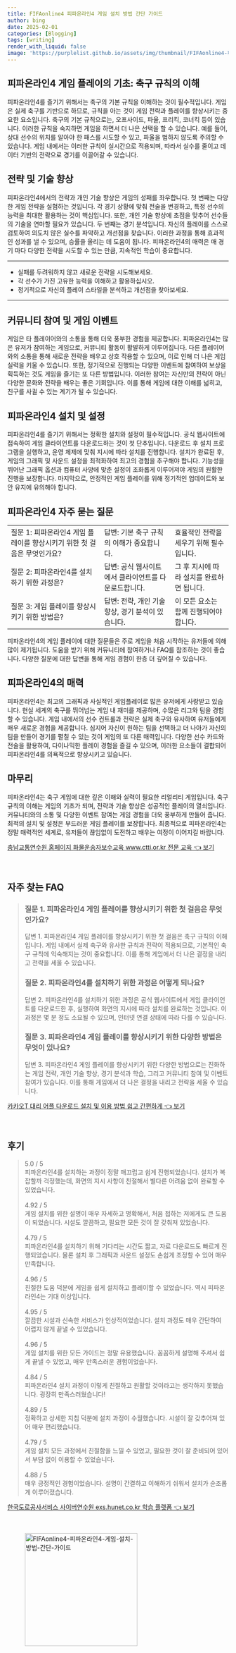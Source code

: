 ```yaml
---
title: FIFAonline4 피파온라인4 게임 설치 방법 간단 가이드
author: bing
date: 2025-02-01
categories: [Blogging]
tags: [writing]
render_with_liquid: false
image: 'https://purplelist.github.io/assets/img/thumbnail/FIFAonline4-피파온라인4-게임-설치-방법-간단-가이드.webp'
---
```



<h2 id='축구 규칙의 이해'>피파온라인4 게임 플레이의 기초: 축구 규칙의 이해</h2>

<p>피파온라인4를 즐기기 위해서는 축구의 기본 규칙을 이해하는 것이 필수적입니다. 게임은 실제 축구를 기반으로 하므로, 규칙을 아는 것이 게임 전략과 플레이를 향상시키는 중요한 요소입니다. 축구의 기본 규칙으로는, 오프사이드, 파울, 프리킥, 코너킥 등이 있습니다. 이러한 규칙을 숙지하면 게임을 하면서 더 나은 선택을 할 수 있습니다. 예를 들어, 상대 선수의 위치를 알아야 한 패스를 시도할 수 있고, 파울을 범하지 않도록 주의할 수 있습니다. 게임 내에서는 이러한 규칙이 실시간으로 적용되며, 따라서 실수를 줄이고 데이터 기반의 전략으로 경기를 이끌어갈 수 있습니다.</p>

<h2 id='전략 및 기술 향상'>전략 및 기술 향상</h2>

<p>피파온라인4에서의 전략과 개인 기술 향상은 게임의 성패를 좌우합니다. 첫 번째는 다양한 게임 전략을 실험하는 것입니다. 각 경기 상황에 맞춰 전술을 변경하고, 특정 선수의 능력을 최대한 활용하는 것이 핵심입니다. 또한, 개인 기술 향상에 초점을 맞추어 선수들의 기술을 연마할 필요가 있습니다. 두 번째는 경기 분석입니다. 자신의 플레이를 스스로 검토하여 의도치 않은 실수를 파악하고 개선점을 찾습니다. 이러한 과정을 통해 효과적인 성과를 낼 수 있으며, 승률을 올리는 데 도움이 됩니다. 피파온라인4의 매력은 매 경기 마다 다양한 전략을 시도할 수 있는 만큼, 지속적인 학습이 중요합니다.</p>

<hr />

<ul>
    <li>실패를 두려워하지 않고 새로운 전략을 시도해보세요.</li>
    <li>각 선수가 가진 고유한 능력을 이해하고 활용하십시오.</li>
    <li>정기적으로 자신의 플레이 스타일을 분석하고 개선점을 찾아보세요.</li>
</ul>

<hr />

<h2 id='커뮤니티 참여 및 이벤트'>커뮤니티 참여 및 게임 이벤트</h2>

<p>게임은 타 플레이어와의 소통을 통해 더욱 풍부한 경험을 제공합니다. 피파온라인4는 많은 유저가 참여하는 게임으로, 커뮤니티 활동이 활발하게 이루어집니다. 다른 플레이어와의 소통을 통해 새로운 전략을 배우고  상호 작용할 수 있으며, 이로 인해 더 나은 게임 실력을 키울 수 있습니다. 또한, 정기적으로 진행되는 다양한 이벤트에 참여하여 보상을 획득하는 것도 게임을 즐기는 또 다른 방법입니다. 이러한 참여는 자신만의 전략이 아닌 다양한 문화와 전략을 배우는 좋은 기회입니다. 이를 통해 게임에 대한 이해를 넓히고, 친구를 사귈 수 있는 계기가 될 수 있습니다.</p>

<h2 id='피파온라인4 설치 및 설정'>피파온라인4 설치 및 설정</h2>

<p>피파온라인4를 즐기기 위해서는 정확한 설치와 설정이 필수적입니다. 공식 웹사이트에 접속하여 게임 클라이언트를 다운로드하는 것이 첫 단추입니다. 다운로드 후 설치 프로그램을 실행하고, 운영 체제에 맞춰 지시에 따라 설치를 진행합니다. 설치가 완료된 후, 게임의 그래픽 및 사운드 설정을 최적화하여 최고의 경험을 추구해야 합니다. 기능성을 뛰어난 그래픽 옵션과 컴퓨터 사양에 맞춘 설정이 조화롭게 이루어져야 게임의 원활한 진행을 보장합니다. 마지막으로, 안정적인 게임 플레이를 위해 정기적인 업데이트와 보안 유지에 유의해야 합니다.</p>

<h2 id='게임 플레이 질문 답변'>피파온라인4 자주 묻는 질문</h2>

<table>
    <tr>
        <td>질문 1: 피파온라인4 게임 플레이를 향상시키기 위한 첫 걸음은 무엇인가요?</td>
        <td>답변: 기본 축구 규칙의 이해가 중요합니다.</td>
        <td>효율적인 전략을 세우기 위해 필수입니다.</td>
    </tr>
    <tr>
        <td>질문 2: 피파온라인4를 설치하기 위한 과정은?</td>
        <td>답변: 공식 웹사이트에서 클라이언트를 다운로드합니다.</td>
        <td>그 후 지시에 따라 설치를 완료하면 됩니다.</td>
    </tr>
    <tr>
        <td>질문 3: 게임 플레이를 향상시키기 위한 방법은?</td>
        <td>답변: 전략, 개인 기술 향상, 경기 분석이 있습니다.</td>
        <td>이 모든 요소는 함께 진행되어야 합니다.</td>
    </tr>
</table>

<p>피파온라인4의 게임 플레이에 대한 질문들은 주로 게임을 처음 시작하는 유저들에 의해 많이 제기됩니다. 도움을 받기 위해 커뮤니티에 참여하거나 FAQ를 참조하는 것이 좋습니다. 다양한 질문에 대한 답변을 통해 게임 경험이 한층 더 깊어질 수 있습니다.</p>

<h2 id='피파온라인4의 매력'>피파온라인4의 매력</h2>

<p>피파온라인4는 최고의 그래픽과 사실적인 게임플레이로 많은 유저에게 사랑받고 있습니다. 현실 세계의 축구를 뛰어넘는 게임 내 재미를 제공하며, 수많은 리그와 팀을 경험할 수 있습니다. 게임 내에서의 선수 컨트롤과 전략은 실제 축구와 유사하여 유저들에게 매우 새로운 경험을 제공합니다. 심지어 자신이 원하는 팀을 선택하고 더 나아가 자신의 팀을 만들어 경기를 펼칠 수 있는 것이 게임의 또 다른 매력입니다. 다양한 선수 카드와 전술을 활용하여, 다이나믹한 플레이 경험을 즐길 수 있으며, 이러한 요소들이 결합되어 피파온라인4를 의욕적으로 향상시키고 있습니다.</p>

<h2 id='마무리'>마무리</h2>

<p>피파온라인4는 축구 게임에 대한 깊은 이해와 실력이 필요한 리얼리티 게임입니다. 축구 규칙의 이해는 게임의 기초가 되며, 전략과 기술 향상은 성공적인 플레이의 열쇠입니다. 커뮤니티와의 소통 및 다양한 이벤트 참여는 게임 경험을 더욱 풍부하게 만들어 줍니다. 최적의 설치 및 설정은 부드러운 게임 플레이를 보장합니다. 최종적으로 피파온라인4는 정말 매력적인 세계로, 유저들이 끊임없이 도전하고 배우는 여정이 이어지길 바랍니다.</p>


<p><a class="click-button" title="충남교통연수원 홈페이지 화물운송자보수교육 www.ctti.or.kr 전문 교육" href="https://purplelist.github.io/posts/%EC%B6%A9%EB%82%A8%EA%B5%90%ED%86%B5%EC%97%B0%EC%88%98%EC%9B%90-%ED%99%88%ED%8E%98%EC%9D%B4%EC%A7%80-%ED%99%94%EB%AC%BC%EC%9A%B4%EC%86%A1%EC%9E%90%EB%B3%B4%EC%88%98%EA%B5%90%EC%9C%A1-www.ctti.or.kr-%EC%A0%84%EB%AC%B8-%EA%B5%90%EC%9C%A1/" rel="dofollow">충남교통연수원 홈페이지 화물운송자보수교육 www.ctti.or.kr 전문 교육 👈 보기</a></p><br>
<h2 id='자주_찾는_FAQ'>자주 찾는 FAQ</h2>
<div itemscope="" itemtype="https://schema.org/FAQPage">
<blockquote>
<div itemscope="" itemprop="mainEntity" itemtype="https://schema.org/Question">
<h3 itemprop="name">질문 1. 피파온라인4 게임 플레이를 향상시키기 위한 첫 걸음은 무엇인가요?</h3>
<div itemscope="" itemprop="acceptedAnswer" itemtype="https://schema.org/Answer">
<span itemprop="text">
<p>답변 1. 피파온라인4 게임 플레이를 향상시키기 위한 첫 걸음은 축구 규칙의 이해입니다. 게임 내에서 실제 축구와 유사한 규칙과 전략이 적용되므로, 기본적인 축구 규칙에 익숙해지는 것이 중요합니다. 이를 통해 게임에서 더 나은 결정을 내리고 전략을 세울 수 있습니다.</p>
</span>
</div>
</div>
<div itemscope="" itemprop="mainEntity" itemtype="https://schema.org/Question">
<h3 itemprop="name">질문 2. 피파온라인4를 설치하기 위한 과정은 어떻게 되나요?</h3>
<div itemscope="" itemprop="acceptedAnswer" itemtype="https://schema.org/Answer">
<span itemprop="text">
<p>답변 2. 피파온라인4를 설치하기 위한 과정은 공식 웹사이트에서 게임 클라이언트를 다운로드한 후, 실행하여 화면의 지시에 따라 설치를 완료하는 것입니다. 이 과정은 몇 분 정도 소요될 수 있으며, 인터넷 연결 상태에 따라 다를 수 있습니다.</p>
</span>
</div>
</div>
<div itemscope="" itemprop="mainEntity" itemtype="https://schema.org/Question">
<h3 itemprop="name">질문 3. 피파온라인4 게임 플레이를 향상시키기 위한 다양한 방법은 무엇이 있나요?</h3>
<div itemscope="" itemprop="acceptedAnswer" itemtype="https://schema.org/Answer">
<span itemprop="text">
<p>답변 3. 피파온라인4 게임 플레이를 향상시키기 위한 다양한 방법으로는 진화하는 게임 전략, 개인 기술 향상, 경기 분석과 학습, 그리고 커뮤니티 참여 및 이벤트 참여가 있습니다. 이를 통해 게임에서 더 나은 결정을 내리고 전략을 세울 수 있습니다.</p>
</span>
</div>
</div>
</blockquote>
</div>
<p><a class="click-button" title="카카오T 대리 어플 다운로드 설치 및 이용 방법 쉽고 간편하게" href="https://purplelist.github.io/posts/%EC%B9%B4%EC%B9%B4%EC%98%A4T-%EB%8C%80%EB%A6%AC-%EC%96%B4%ED%94%8C-%EB%8B%A4%EC%9A%B4%EB%A1%9C%EB%93%9C-%EC%84%A4%EC%B9%98-%EB%B0%8F-%EC%9D%B4%EC%9A%A9-%EB%B0%A9%EB%B2%95-%EC%89%BD%EA%B3%A0-%EA%B0%84%ED%8E%B8%ED%95%98%EA%B2%8C/" rel="dofollow">카카오T 대리 어플 다운로드 설치 및 이용 방법 쉽고 간편하게 👈 보기</a></p><br>
<h2 id='후기'>후기</h2>
<div itemscope itemtype="https://schema.org/Product">
  <blockquote>
  <div itemprop="review" itemscope itemtype="https://schema.org/Review">
      <div itemprop="reviewRating" itemscope itemtype="https://schema.org/Rating"> <span itemprop="ratingValue">5.0</span> / <span itemprop="bestRating">5</span> </div>
      <span itemprop="reviewBody">피파온라인4를 설치하는 과정이 정말 매끄럽고 쉽게 진행되었습니다. 설치가 복잡할까 걱정했는데, 화면의 지시 사항이 친절해서 별다른 어려움 없이 완료할 수 있었습니다.</span>
  </div>
  <br>
  <div itemprop="review" itemscope itemtype="https://schema.org/Review">
      <div itemprop="reviewRating" itemscope itemtype="https://schema.org/Rating"> <span itemprop="ratingValue">4.92</span> / <span itemprop="bestRating">5</span> </div>
      <span itemprop="reviewBody">게임 설치를 위한 설명이 매우 자세하고 명확해서, 처음 접하는 저에게도 큰 도움이 되었습니다. 시설도 깔끔하고, 필요한 모든 것이 잘 갖춰져 있었습니다.</span>
  </div>
  <br>
  <div itemprop="review" itemscope itemtype="https://schema.org/Review">
      <div itemprop="reviewRating" itemscope itemtype="https://schema.org/Rating"> <span itemprop="ratingValue">4.79</span> / <span itemprop="bestRating">5</span> </div>
      <span itemprop="reviewBody">피파온라인4를 설치하기 위해 기다리는 시간도 짧고, 자료 다운로드도 빠르게 진행되었습니다. 물론 설치 후 그래픽과 사운드 설정도 손쉽게 조정할 수 있어 매우 만족합니다.</span>
  </div>
  <br>
  <div itemprop="review" itemscope itemtype="https://schema.org/Review">
      <div itemprop="reviewRating" itemscope itemtype="https://schema.org/Rating"> <span itemprop="ratingValue">4.96</span> / <span itemprop="bestRating">5</span> </div>
      <span itemprop="reviewBody">친절한 도움 덕분에 게임을 쉽게 설치하고 플레이할 수 있었습니다. 역시 피파온라인4는 기대 이상입니다. </span>
  </div>
  <br>
  <div itemprop="review" itemscope itemtype="https://schema.org/Review">
      <div itemprop="reviewRating" itemscope itemtype="https://schema.org/Rating"> <span itemprop="ratingValue">4.95</span> / <span itemprop="bestRating">5</span> </div>
      <span itemprop="reviewBody">깔끔한 시설과 신속한 서비스가 인상적이었습니다. 설치 과정도 매우 간단하여 어렵지 않게 끝낼 수 있었습니다.</span>
  </div>
  <br>
  <div itemprop="review" itemscope itemtype="https://schema.org/Review">
      <div itemprop="reviewRating" itemscope itemtype="https://schema.org/Rating"> <span itemprop="ratingValue">4.96</span> / <span itemprop="bestRating">5</span> </div>
      <span itemprop="reviewBody">게임 설치를 위한 모든 가이드는 정말 유용했습니다. 꼼꼼하게 설명해 주셔서 쉽게 끝낼 수 있었고, 매우 만족스러운 경험이었습니다.</span>
  </div>
  <br>
  <div itemprop="review" itemscope itemtype="https://schema.org/Review">
      <div itemprop="reviewRating" itemscope itemtype="https://schema.org/Rating"> <span itemprop="ratingValue">4.84</span> / <span itemprop="bestRating">5</span> </div>
      <span itemprop="reviewBody">피파온라인4 설치 과정이 이렇게 친절하고 원활할 것이라고는 생각하지 못했습니다. 굉장히 만족스러웠습니다!</span>
  </div>
  <br>
  <div itemprop="review" itemscope itemtype="https://schema.org/Review">
      <div itemprop="reviewRating" itemscope itemtype="https://schema.org/Rating"> <span itemprop="ratingValue">4.89</span> / <span itemprop="bestRating">5</span> </div>
      <span itemprop="reviewBody">정확하고 상세한 지침 덕분에 설치 과정이 수월했습니다. 시설이 잘 갖추어져 있어 매우 편리했습니다.</span>
  </div>
  <br>
  <div itemprop="review" itemscope itemtype="https://schema.org/Review">
      <div itemprop="reviewRating" itemscope itemtype="https://schema.org/Rating"> <span itemprop="ratingValue">4.79</span> / <span itemprop="bestRating">5</span> </div>
      <span itemprop="reviewBody">게임 설치 모든 과정에서 친절함을 느낄 수 있었고, 필요한 것이 잘 준비되어 있어서 부담 없이 이용할 수 있었습니다.</span>
  </div>
  <br>
  <div itemprop="review" itemscope itemtype="https://schema.org/Review">
      <div itemprop="reviewRating" itemscope itemtype="https://schema.org/Rating"> <span itemprop="ratingValue">4.88</span> / <span itemprop="bestRating">5</span> </div>
      <span itemprop="reviewBody">매우 긍정적인 경험이었습니다. 설명이 간결하고 이해하기 쉬워서 설치가 순조롭게 이루어졌습니다.</span>
  </div>
  </blockquote>
</div>
<p><a class="click-button" title="한국도로공사서비스 사이버연수원 exs.hunet.co.kr 학습 플랫폼" href="https://purplelist.github.io/posts/%ED%95%9C%EA%B5%AD%EB%8F%84%EB%A1%9C%EA%B3%B5%EC%82%AC%EC%84%9C%EB%B9%84%EC%8A%A4-%EC%82%AC%EC%9D%B4%EB%B2%84%EC%97%B0%EC%88%98%EC%9B%90-exs.hunet.co.kr-%ED%95%99%EC%8A%B5-%ED%94%8C%EB%9E%AB%ED%8F%BC/" rel="dofollow">한국도로공사서비스 사이버연수원 exs.hunet.co.kr 학습 플랫폼 👈 보기</a></p><br>
<figure class="image"><img src="https://purplelist.github.io/assets/img/thumbnail/FIFAonline4-피파온라인4-게임-설치-방법-간단-가이드.webp" alt="FIFAonline4-피파온라인4-게임-설치-방법-간단-가이드" width="256" height="256"></figure>